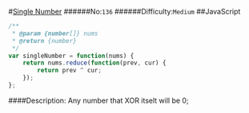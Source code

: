 #[Single Number](https://leetcode.com/problems/single-number/)
######No:`136`
######Difficulty:`Medium`
##JavaScript

```javascript
/**
 * @param {number[]} nums
 * @return {number}
 */
var singleNumber = function(nums) {
    return nums.reduce(function(prev, cur) {
        return prev ^ cur;
    });
};
```

####Description:
Any number that XOR itselt will be 0;

